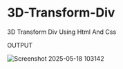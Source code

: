 # 3D-Transform-Div
3D Transform Div Using Html And Css 

OUTPUT 

![Screenshot 2025-05-18 103142](https://github.com/user-attachments/assets/3f49fa7e-19eb-4e7b-a5ca-2558245d46e8)
